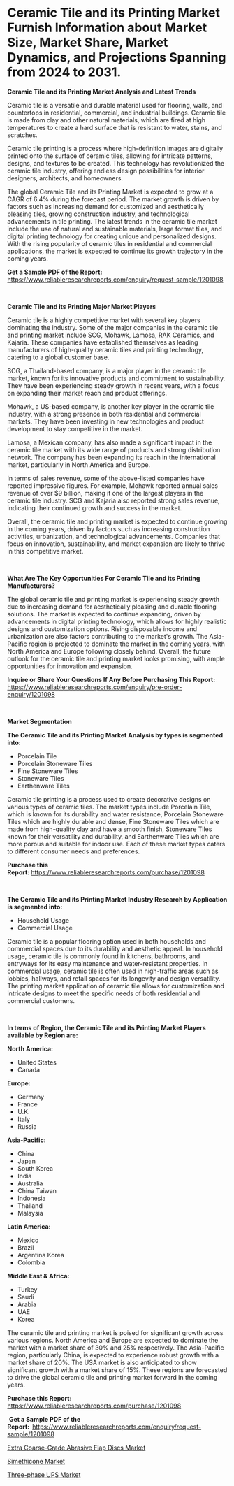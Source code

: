 <p><h1>Ceramic Tile and its Printing Market Furnish Information about Market Size, Market Share, Market Dynamics, and Projections Spanning from 2024 to 2031.</h1></p><p><strong>Ceramic Tile and its Printing Market Analysis and Latest Trends</strong></p>
<p><p>Ceramic tile is a versatile and durable material used for flooring, walls, and countertops in residential, commercial, and industrial buildings. Ceramic tile is made from clay and other natural materials, which are fired at high temperatures to create a hard surface that is resistant to water, stains, and scratches.</p><p>Ceramic tile printing is a process where high-definition images are digitally printed onto the surface of ceramic tiles, allowing for intricate patterns, designs, and textures to be created. This technology has revolutionized the ceramic tile industry, offering endless design possibilities for interior designers, architects, and homeowners.</p><p>The global Ceramic Tile and its Printing Market is expected to grow at a CAGR of 6.4% during the forecast period. The market growth is driven by factors such as increasing demand for customized and aesthetically pleasing tiles, growing construction industry, and technological advancements in tile printing. The latest trends in the ceramic tile market include the use of natural and sustainable materials, large format tiles, and digital printing technology for creating unique and personalized designs. With the rising popularity of ceramic tiles in residential and commercial applications, the market is expected to continue its growth trajectory in the coming years.</p></p>
<p><strong>Get a Sample PDF of the Report:&nbsp;</strong> <a href="https://www.reliableresearchreports.com/enquiry/request-sample/1201098">https://www.reliableresearchreports.com/enquiry/request-sample/1201098</a></p>
<p>&nbsp;</p>
<p><strong>Ceramic Tile and its Printing Major Market Players</strong></p>
<p><p>Ceramic tile is a highly competitive market with several key players dominating the industry. Some of the major companies in the ceramic tile and printing market include SCG, Mohawk, Lamosa, RAK Ceramics, and Kajaria. These companies have established themselves as leading manufacturers of high-quality ceramic tiles and printing technology, catering to a global customer base.</p><p>SCG, a Thailand-based company, is a major player in the ceramic tile market, known for its innovative products and commitment to sustainability. They have been experiencing steady growth in recent years, with a focus on expanding their market reach and product offerings.</p><p>Mohawk, a US-based company, is another key player in the ceramic tile industry, with a strong presence in both residential and commercial markets. They have been investing in new technologies and product development to stay competitive in the market.</p><p>Lamosa, a Mexican company, has also made a significant impact in the ceramic tile market with its wide range of products and strong distribution network. The company has been expanding its reach in the international market, particularly in North America and Europe.</p><p>In terms of sales revenue, some of the above-listed companies have reported impressive figures. For example, Mohawk reported annual sales revenue of over $9 billion, making it one of the largest players in the ceramic tile industry. SCG and Kajaria also reported strong sales revenue, indicating their continued growth and success in the market.</p><p>Overall, the ceramic tile and printing market is expected to continue growing in the coming years, driven by factors such as increasing construction activities, urbanization, and technological advancements. Companies that focus on innovation, sustainability, and market expansion are likely to thrive in this competitive market.</p></p>
<p>&nbsp;</p>
<p><strong>What Are The Key Opportunities For Ceramic Tile and its Printing Manufacturers?</strong></p>
<p><p>The global ceramic tile and printing market is experiencing steady growth due to increasing demand for aesthetically pleasing and durable flooring solutions. The market is expected to continue expanding, driven by advancements in digital printing technology, which allows for highly realistic designs and customization options. Rising disposable income and urbanization are also factors contributing to the market's growth. The Asia-Pacific region is projected to dominate the market in the coming years, with North America and Europe following closely behind. Overall, the future outlook for the ceramic tile and printing market looks promising, with ample opportunities for innovation and expansion.</p></p>
<p><strong>Inquire or Share Your Questions If Any Before Purchasing This Report:</strong> <a href="https://www.reliableresearchreports.com/enquiry/pre-order-enquiry/1201098">https://www.reliableresearchreports.com/enquiry/pre-order-enquiry/1201098</a></p>
<p>&nbsp;</p>
<p><strong>Market Segmentation</strong></p>
<p><strong>The Ceramic Tile and its Printing Market Analysis by types is segmented into:</strong></p>
<p><ul><li>Porcelain Tile</li><li>Porcelain Stoneware Tiles</li><li>Fine Stoneware Tiles</li><li>Stoneware Tiles</li><li>Earthenware Tiles</li></ul></p>
<p><p>Ceramic tile printing is a process used to create decorative designs on various types of ceramic tiles. The market types include Porcelain Tile, which is known for its durability and water resistance, Porcelain Stoneware Tiles which are highly durable and dense, Fine Stoneware Tiles which are made from high-quality clay and have a smooth finish, Stoneware Tiles known for their versatility and durability, and Earthenware Tiles which are more porous and suitable for indoor use. Each of these market types caters to different consumer needs and preferences.</p></p>
<p><strong>Purchase this Report:&nbsp;</strong><a href="https://www.reliableresearchreports.com/purchase/1201098">https://www.reliableresearchreports.com/purchase/1201098</a></p>
<p>&nbsp;</p>
<p><strong>The Ceramic Tile and its Printing Market Industry Research by Application is segmented into:</strong></p>
<p><ul><li>Household Usage</li><li>Commercial Usage</li></ul></p>
<p><p>Ceramic tile is a popular flooring option used in both households and commercial spaces due to its durability and aesthetic appeal. In household usage, ceramic tile is commonly found in kitchens, bathrooms, and entryways for its easy maintenance and water-resistant properties. In commercial usage, ceramic tile is often used in high-traffic areas such as lobbies, hallways, and retail spaces for its longevity and design versatility. The printing market application of ceramic tile allows for customization and intricate designs to meet the specific needs of both residential and commercial customers.</p></p>
<p>&nbsp;</p>
<p><strong>In terms of Region, the Ceramic Tile and its Printing Market Players available by Region are:</strong></p>
<p>
    <p> <strong> North America: </strong>
        <ul>
            <li>United States</li>
            <li>Canada</li>
        </ul>
        </p> 
    <p> <strong> Europe: </strong>
        <ul>
            <li>Germany</li>
            <li>France</li>
            <li>U.K.</li>
            <li>Italy</li>
            <li>Russia</li>
        </ul>
        </p> 
    <p> <strong> Asia-Pacific: </strong>
        <ul>
            <li>China</li>
            <li>Japan</li>
            <li>South Korea</li>
            <li>India</li>
            <li>Australia</li>
            <li>China Taiwan</li>
            <li>Indonesia</li>
            <li>Thailand</li>
            <li>Malaysia</li>
        </ul>
        </p> 
    <p> <strong> Latin America: </strong>
        <ul>
            <li>Mexico</li>
            <li>Brazil</li>
            <li>Argentina Korea</li>
            <li>Colombia</li>
        </ul>
        </p> 
    <p> <strong> Middle East & Africa: </strong>
        <ul>
            <li>Turkey</li>
            <li>Saudi</li>
            <li>Arabia</li>
            <li>UAE</li>
            <li>Korea</li>
        </ul>
    </p>
    </p>
<p><p>The ceramic tile and printing market is poised for significant growth across various regions. North America and Europe are expected to dominate the market with a market share of 30% and 25% respectively. The Asia-Pacific region, particularly China, is expected to experience robust growth with a market share of 20%. The USA market is also anticipated to show significant growth with a market share of 15%. These regions are forecasted to drive the global ceramic tile and printing market forward in the coming years.</p></p>
<p><strong>Purchase this Report: </strong><a href="https://www.reliableresearchreports.com/purchase/1201098">https://www.reliableresearchreports.com/purchase/1201098</a></p>
<p>&nbsp;<strong>Get a Sample PDF of the Report:&nbsp;&nbsp;</strong><a href="https://www.reliableresearchreports.com/enquiry/request-sample/1201098">https://www.reliableresearchreports.com/enquiry/request-sample/1201098</a></p>
<p><strong></strong></p>
<p><p><a href="https://github.com/danielneavesallisons03mba/Market-Research-Report-List-1/blob/main/extra-coarse-grade-abrasive-flap-discs-market.md">Extra Coarse-Grade Abrasive Flap Discs Market</a></p><p><a href="https://github.com/changoleonlaverguenzanoexiste/Market-Research-Report-List-1/blob/main/simethicone-market.md">Simethicone Market</a></p><p><a href="https://github.com/dimitrishawkinswaynenp91rgz/Market-Research-Report-List-1/blob/main/three-phase-ups-market.md">Three-phase UPS Market</a></p></p>